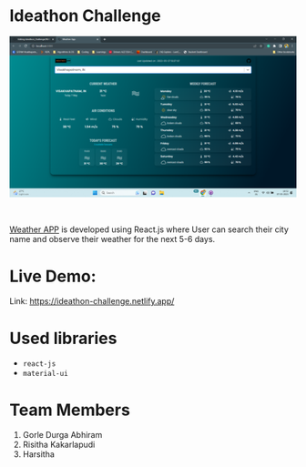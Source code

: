 # Ideathon Challenge


![Application screenshot](screenshot.png)

<br/>

[Weather APP](https://ideathon-challenge.netlify.app/) is developed using React.js where User can search their city name and observe their weather for the next 5-6 days.
# Live Demo:

Link: https://ideathon-challenge.netlify.app/


# Used libraries

- `react-js`
- `material-ui`

# Team Members 
1. Gorle Durga Abhiram
2. Risitha Kakarlapudi
3. Harsitha  
